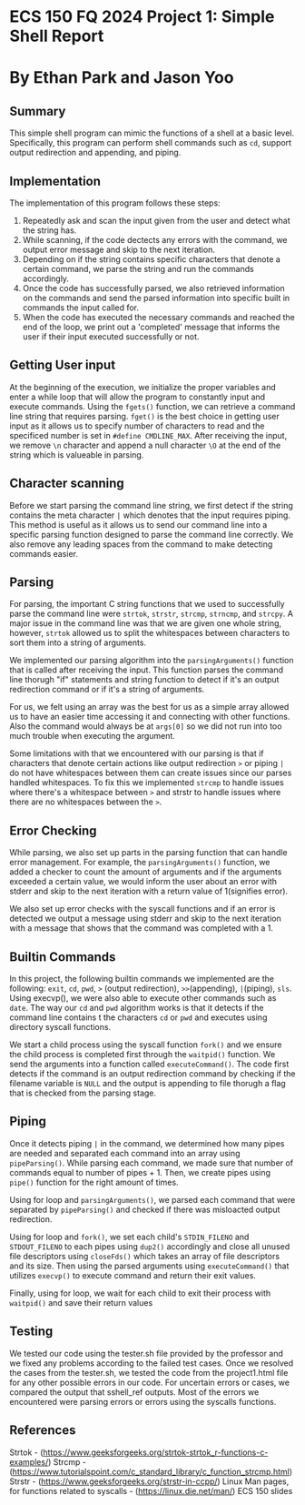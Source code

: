 # ECS 150 FQ 2024 Project 1: Simple Shell Report
# By Ethan Park and Jason Yoo

## Summary

This simple shell program can mimic the functions of a shell at a basic level. 
Specifically, this program can perform shell commands such as `cd`, support output 
redirection and appending, and piping.

## Implementation

The implementation of this program follows these steps:

1. Repeatedly ask and scan the input given from the user and detect what the string 
has.
2. While scanning, if the code dectects any errors with the command, we output error 
message and skip to the next iteration.
3. Depending on if the string contains specific characters that denote a certain 
command, we parse the string and run the commands accordingly.
4. Once the code has successfully parsed, we also retrieved information on the 
commands and send the parsed information into specific built in commands the input 
called for.
5. When the code has executed the necessary commands and reached the end 
of the loop, we print out a 'completed' message that informs the user if their
input executed successfully or not.

## Getting User input

At the beginning of the execution, we initialize the proper variables and enter a 
while loop that will allow the program to constantly input and execute commands. 
Using the `fgets()` function, we can retrieve a command line string that requires 
parsing. `fget()` is the best choice in getting user input as it allows us to 
specify number of characters to read and the specificed number is set in 
`#define CMDLINE_MAX`. After receiving the input, we remove `\n` character and 
append a null character `\O` at the end of the string which is valueable in parsing.

## Character scanning

Before we start parsing the command line string, we first detect if the string 
contains the meta character `|` which denotes that the input requires piping. This 
method is useful as it allows us to send our command line into a specific parsing 
function designed to parse the command line correctly. We also remove any leading 
spaces from the command to make detecting commands easier.

## Parsing

For parsing, the important C string functions that we used to successfully parse the 
command line were `strtok`, `strstr`, `strcmp`, `strncmp`, and `strcpy`. A major 
issue in the command line was that we are given one whole string, however, `strtok` 
allowed us to split the whitespaces between characters to sort them into a string of 
arguments.

We implemented our parsing algorithm into the `parsingArguments()` function 
that is called after receiving the input. This function parses the command line 
thorugh "if" statements and string function to detect if it's an output redirection 
command or if it's a string of arguments. 

For us, we felt using an array was the best for us as a simple array allowed us to 
have an easier time accessing it and connecting with other functions. Also the command 
would always be at `args[0]` so we did not run into too much trouble when executing 
the argument. 

Some limitations with that we encountered with our parsing is that if characters that 
denote certain actions like output redirection `>` or piping `|` do not have 
whitespaces between them can create issues since our parses handled whitespaces. To 
fix this we implemented `strcmp` to handle issues where there's a whitespace between 
`>` and strstr to handle issues where there are no whitespaces between the `>`.

## Error Checking

While parsing, we also set up parts in the parsing function that can handle error
management. For example, the `parsingArguments()` function, we added a checker to 
count the amount of arguments and if the arguments exceeded a certain value,
we would inform the user about an error with stderr and skip to the next iteration
with a return value of 1(signifies error). 

We also set up error checks with the syscall functions and if an error is detected 
we output a message using stderr and skip to the next iteration with a message that 
shows that the command was completed with a 1.

## Builtin Commands

In this project, the following builtin commands we implemented are the following: 
`exit`, `cd`, `pwd`, `>` (output redirection), `>>`(appending), `|`(piping), `sls`. 
Using execvp(), we were also able to execute other commands such as `date`. The way 
our `cd` and `pwd` algorithm works is that it detects if the command line contains t
the characters `cd` or `pwd` and executes using directory syscall functions. 

We start a child process using the syscall function `fork()` and we ensure the child 
process is completed first through the `waitpid()` function. We send the arguments 
into a function called `executeCommand()`. The code first detects if the command is 
an output redirection command by checking if the filename variable is `NULL` and 
the output is appending to file thorugh a flag that is checked from the parsing stage.

## Piping

Once it detects piping `|` in the command, we determined how many pipes are needed 
and separated each command into an array using `pipeParsing()`. While parsing each 
command, we made sure that number of commands equal to number of pipes + 1. Then, 
we create pipes using `pipe()` function for the right amount of times. 

Using for loop and `parsingArguments()`, we parsed each command that were separated 
by `pipeParsing()` and checked if there was misloacted output redirection. 

Using for loop and `fork()`, we set each child's `STDIN_FILENO` and 
`STDOUT_FILENO` to each pipes using `dup2()` accordingly and close all unused file
descriptors using `closeFds()` which takes an array of file descriptors and its size.
Then using the parsed arguments using `executeCommand()` that utilizes `execvp()` to
execute command and return their exit values.

Finally, using for loop, we wait for each child to exit their process with `waitpid()`
and save their return values

## Testing

We tested our code using the tester.sh file provided by the professor and we fixed
any problems according to the failed test cases. Once we resolved the cases from the
tester.sh, we tested the code from the project1.html file for any other possible 
errors in our code. For uncertain errors or cases, we compared the output that 
sshell_ref outputs. Most of the errors we encountered were parsing errors or errors
using the syscalls functions. 

## References

Strtok - (https://www.geeksforgeeks.org/strtok-strtok_r-functions-c-examples/)
Strcmp - (https://www.tutorialspoint.com/c_standard_library/c_function_strcmp.html)
Strstr - (https://www.geeksforgeeks.org/strstr-in-ccpp/)
Linux Man pages, for functions related to syscalls - (https://linux.die.net/man/)
ECS 150 slides